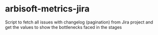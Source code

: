 # arbisoft-metrics-jira
Script to fetch all issues with changelog (pagination) from Jira project and get the values to show the bottlenecks faced in the stages
